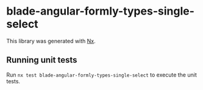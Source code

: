 # blade-angular-formly-types-single-select

This library was generated with [Nx](https://nx.dev).

## Running unit tests

Run `nx test blade-angular-formly-types-single-select` to execute the unit tests.
